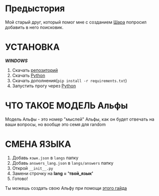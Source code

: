 # Предыстория

Мой старый друг, который помог мне с созданием [Шара](https://github.com/codeince/Sphere) попросил добавить в него поисковик.

# УСТАНОВКА

***WINDOWS***

1. Скачать [репозиторий](/)
2. Скачать [Python](https://python.org/downloads)
3. Скачать дополнения(`pip install -r requirements.txt`)
4. Запустить прогу через [Python](https://python.org/downloads)

# ЧТО ТАКОЕ МОДЕЛЬ Альфы

Модель Альфы - это номер "мыслей" Альфы, как он будет отвечать на ваши вопросы, но вообще это семя для random

# СМЕНА ЯЗЫКА

1. Добавь `язык.json` в `langs` папку
2. Добавь `answers_lang.json` в `langs/answers` папку
3. Открой `__init__.py`
4. Замени строчку на **lang = 'твой_язык'**
5. Готово!

Ты можешь создать свою Альфу при помощи [этого гайда](/.github/docs/langs/ru/CUSTOMPACK.md)
